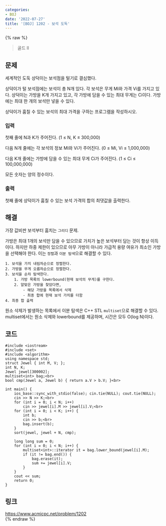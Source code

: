 ```yaml
---
categories:
- BOJ
date: '2022-07-27'
title: '[BOJ] 1202 - 보석 도둑'
---
```


{% raw %}
> 골드 II<br>

## 문제
세계적인 도둑 상덕이는 보석점을 털기로 결심했다.

상덕이가 털 보석점에는 보석이 총 N개 있다. 각 보석은 무게 Mi와 가격 Vi를 가지고 있다. 상덕이는 가방을 K개 가지고 있고, 각 가방에 담을 수 있는 최대 무게는 Ci이다. 가방에는 최대 한 개의 보석만 넣을 수 있다.

상덕이가 훔칠 수 있는 보석의 최대 가격을 구하는 프로그램을 작성하시오.

### 입력
첫째 줄에 N과 K가 주어진다. (1 ≤ N, K ≤ 300,000)

다음 N개 줄에는 각 보석의 정보 Mi와 Vi가 주어진다. (0 ≤ Mi, Vi  ≤ 1,000,000)

다음 K개 줄에는 가방에 담을 수 있는 최대 무게 Ci가 주어진다. (1 ≤ Ci  ≤ 100,000,000)

모든 숫자는 양의 정수이다.

### 출력
첫째 줄에 상덕이가 훔칠 수 있는 보석 가격의 합의 최댓값을 출력한다.

## 해결
가장 값비싼 보석부터 훔치는 `그리디` 문제.

가방은 최대 1개의 보석만 담을 수 있으므로 가치가 높은 보석부터 담는 것이 항상 이득이다. 하지만 하중 제한이 있으므로 아무 가방이 아니라 가급적 용량 여유가 최소인 가방을 선택해야 한다. 이는 `정렬`과 `이분 탐색`으로 해결할 수 있다.
```
1. 보석을 가치 내림차순으로 정렬한다.
2. 가방을 무게 오름차순으로 정렬한다.
3. 보석을 순차 탐색한다.
	1. 가방 목록의 lowerbound(현재 보석의 무게)를 구한다.
	2. 알맞은 가방을 찾았다면,
		- 해당 가방을 목록에서 삭제
		- 최종 합에 현재 보석 가치를 더함
4. 최종 합 출력
```

원소 삭제가 발생하는 목록에서 이분 탐색은 C++ STL `multiset`으로 해결할 수 있다. multiset에서는 원소 삭제와 lowerbound를 제공하며, 시간은 모두 O(log N)이다.

## 코드
```
#include <iostream>
#include <set>
#include <algorithm>
using namespace std;
struct Jewel { int M, V; };
int N, K;
Jewel jewel[300002];
multiset<int> bag;<br>
bool cmp(Jewel a, Jewel b) { return a.V > b.V; }<br>

int main() {
	ios_base::sync_with_stdio(false); cin.tie(NULL); cout.tie(NULL);
	cin >> N >> K;<br>
	for (int i = 0; i < N; i++)
		cin >> jewel[i].M >> jewel[i].V;<br>
	for (int i = 0; i < K; i++) {
		int b;
		cin >> b;<br>
		bag.insert(b);
	}
	sort(jewel, jewel + N, cmp);

	long long sum = 0;
	for (int i = 0; i < N; i++) {
		multiset<int>::iterator it = bag.lower_bound(jewel[i].M);
		if (it != bag.end()) {
			bag.erase(it);
			sum += jewel[i].V;
		}
	}
	cout << sum;
	return 0;
}
```

## 링크
https://www.acmicpc.net/problem/1202<br>
{% endraw %}